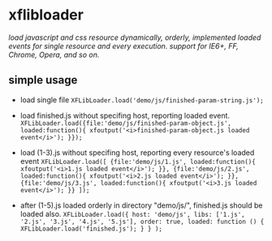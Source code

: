 xflibloader
===========

*load javascript and css resource dynamically, orderly, implemented loaded events for single resource and every execution. support for IE6+, FF, Chrome, Opera, and so on.*

simple usage
------------

- 	load single file
	`XFLibLoader.load('demo/js/finished-param-string.js');`

-	load finished.js without specifing host, reporting loaded event.
    `XFLibLoader.load({file:'demo/js/finished-param-object.js', loaded:function(){
        xfoutput('<i>finished-param-object.js loaded event</i>');
    }});`

-	load (1-3).js without specifing host, reporting every resource's loaded event
    `XFLibLoader.load([
        {file:'demo/js/1.js', loaded:function(){
            xfoutput('<i>1.js loaded event</i>');
        }},
        {file:'demo/js/2.js', loaded:function(){
            xfoutput('<i>2.js loaded event</i>');
        }},
        {file:'demo/js/3.js', loaded:function(){
            xfoutput('<i>3.js loaded event</i>');
        }}
    ]);`

-	after (1-5).js loaded orderly in directory "demo/js/", finished.js should be loaded also.
    `XFLibLoader.load({
                host: 'demo/js',
                libs: ['1.js', '2.js', '3.js', '4.js', '5.js'],
                order: true,
                loaded: function () {
                    XFLibLoader.load('finished.js');
                }
            }
    );`